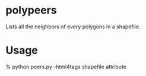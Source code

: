 polypeers
=========

Lists all the neighbors of every polygons in a shapefile.

Usage
======
% python peers.py -html4tags shapefile attribute